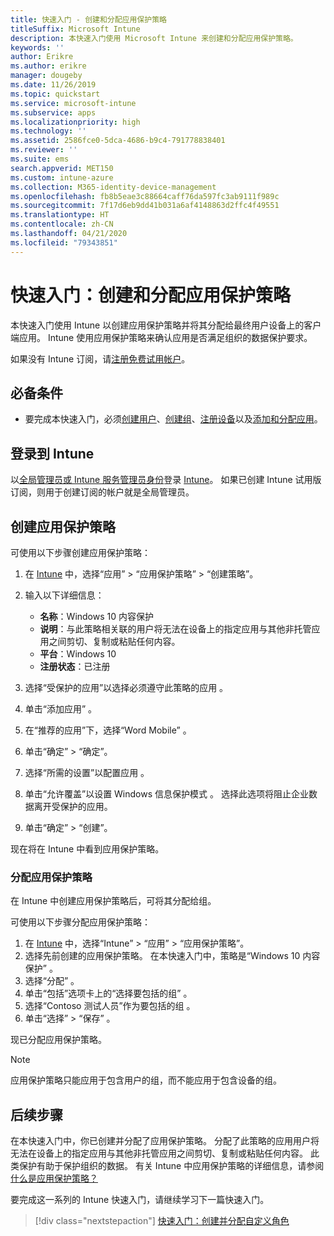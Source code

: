 ```yaml
---
title: 快速入门 - 创建和分配应用保护策略
titleSuffix: Microsoft Intune
description: 本快速入门使用 Microsoft Intune 来创建和分配应用保护策略。
keywords: ''
author: Erikre
ms.author: erikre
manager: dougeby
ms.date: 11/26/2019
ms.topic: quickstart
ms.service: microsoft-intune
ms.subservice: apps
ms.localizationpriority: high
ms.technology: ''
ms.assetid: 2586fce0-5dca-4686-b9c4-791778838401
ms.reviewer: ''
ms.suite: ems
search.appverid: MET150
ms.custom: intune-azure
ms.collection: M365-identity-device-management
ms.openlocfilehash: fb8b5eae3c88664caff76da597fc3ab9111f989c
ms.sourcegitcommit: 7f17d6eb9dd41b031a6af4148863d2ffc4f49551
ms.translationtype: HT
ms.contentlocale: zh-CN
ms.lasthandoff: 04/21/2020
ms.locfileid: "79343851"
---
```

# <a name="quickstart-create-and-assign-an-app-protection-policy"></a>快速入门：创建和分配应用保护策略

本快速入门使用 Intune 以创建应用保护策略并将其分配给最终用户设备上的客户端应用。 Intune 使用应用保护策略来确认应用是否满足组织的数据保护要求。

如果没有 Intune 订阅，请[注册免费试用帐户](../fundamentals/free-trial-sign-up.md)。

## <a name="prerequisites"></a>必备条件

- 要完成本快速入门，必须[创建用户](../fundamentals/quickstart-create-user.md)、[创建组](../fundamentals/quickstart-create-group.md)、[注册设备](../enrollment/quickstart-setup-auto-enrollment.md)以及[添加和分配应用](quickstart-add-assign-app.md)。

## <a name="sign-in-to-intune"></a>登录到 Intune

以[全局管理员或 Intune 服务管理员身份](../fundamentals/users-add.md#types-of-administrators)登录 [Intune](https://aka.ms/intuneportal)。 如果已创建 Intune 试用版订阅，则用于创建订阅的帐户就是全局管理员。

## <a name="create-an-app-protection-policy"></a>创建应用保护策略

可使用以下步骤创建应用保护策略：

1. 在 [Intune](https://aka.ms/intuneportal) 中，选择“应用” > “应用保护策略” > “创建策略”。 
2. 输入以下详细信息：

    - **名称**：Windows 10 内容保护 
    - **说明**：与此策略相关联的用户将无法在设备上的指定应用与其他非托管应用之间剪切、复制或粘贴任何内容。 
    - **平台**：Windows 10 
    - **注册状态**：已注册 

3. 选择“受保护的应用”以选择必须遵守此策略的应用  。
4. 单击“添加应用”  。
5. 在“推荐的应用”下，选择“Word Mobile”   。
5. 单击“确定” > “确定”。 
6. 选择“所需的设置”以配置应用  。
7. 单击“允许覆盖”以设置 Windows 信息保护模式  。 选择此选项将阻止企业数据离开受保护的应用。
8. 单击“确定” > “创建”。

现在将在 Intune 中看到应用保护策略。

### <a name="assign-the-app-protection-policy"></a>分配应用保护策略

在 Intune 中创建应用保护策略后，可将其分配给组。 

可使用以下步骤分配应用保护策略：

1. 在 [Intune](https://aka.ms/intuneportal) 中，选择“Intune” > “应用” > “应用保护策略”。 
2. 选择先前创建的应用保护策略。 在本快速入门中，策略是“Windows 10 内容保护”  。
3. 选择“分配”  。
4. 单击“包括”选项卡上的“选择要包括的组”   。
5. 选择“Contoso 测试人员”作为要包括的组  。
6. 单击“选择”   > “保存”  。 

现已分配应用保护策略。

> [!NOTE]
> 应用保护策略只能应用于包含用户的组，而不能应用于包含设备的组。

## <a name="next-steps"></a>后续步骤

在本快速入门中，你已创建并分配了应用保护策略。 分配了此策略的应用用户将无法在设备上的指定应用与其他非托管应用之间剪切、复制或粘贴任何内容。 此类保护有助于保护组织的数据。 有关 Intune 中应用保护策略的详细信息，请参阅[什么是应用保护策略？](app-protection-policy.md)

要完成这一系列的 Intune 快速入门，请继续学习下一篇快速入门。

> [!div class="nextstepaction"]
> [快速入门：创建并分配自定义角色](../fundamentals/create-custom-role.md)
